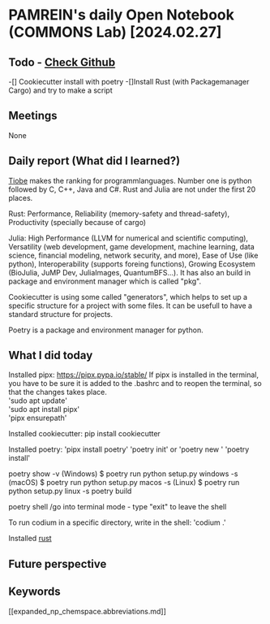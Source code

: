 
# PAMREIN's daily Open Notebook (COMMONS Lab) [2024.02.27]

## Todo - [Check Github](https://github.com/orgs/commons-research/projects/2/views/1)
-[] Cookiecutter install with poetry
-[]Install Rust (with Packagemanager Cargo) and try to make a script


## Meetings
None


## Daily report (What did I learned?)
[Tiobe](https://www.tiobe.com/tiobe-index/) makes the ranking for programmlanguages.
Number one is python followed by C, C++, Java and C#. Rust and Julia are not under the first 20 places.

Rust: Performance, Reliability (memory-safety and thread-safety), Productivity (specially because of cargo)

Julia: High Performance (LLVM for numerical and scientific computing), Versatility (web development, game development, machine learning, data science, financial modeling, network security, and more), Ease of Use (like python), Interoperability (supports foreing functions), Growing Ecosystem (BioJulia, JuMP Dev, JuliaImages, QuantumBFS...). It has also an build in package and environment manager which is called "pkg".

Cookiecutter is using some called "generators", which helps to set up a specific structure for a project with some files.
It can be usefull to have a standard structure for projects. 

Poetry is a package and environment manager for python.


## What I did today
Installed pipx: https://pipx.pypa.io/stable/
If pipx is installed in the terminal, you have to be sure it is added to the .bashrc and to reopen the terminal, so that the changes takes place.  
'sudo apt update'  
'sudo apt install pipx'  
'pipx ensurepath'  


Installed cookiecutter: 
pip install cookiecutter

Installed poetry: 
'pipx install poetry'
'poetry init' or 'poetry new <projectname>'
'poetry install'

poetry show -v
(Windows) $ poetry run python setup.py windows -s
(macOS)   $ poetry run python setup.py macos -s
(Linux)   $ poetry run python setup.py linux -s
poetry build

poetry shell /go into terminal mode - type "exit" to leave the shell

To run codium in a specific directory, write in the shell: 'codium .'
 

Installed [rust](https://www.rust-lang.org/tools/install)



## Future perspective



## Keywords
[[expanded_np_chemspace.abbreviations.md]]
